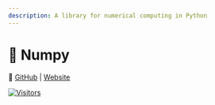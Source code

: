 ```yaml
---
description: A library for numerical computing in Python
---
```


# 🧊 Numpy
🔗 [GitHub](https://github.com/numpy/numpy) | [Website](https://numpy.org/)



[![Visitors](https://api.visitorbadge.io/api/visitors?path=https%3A%2F%2Fgithub.com%2Fdrshahizan\&labelColor=%23697689\&countColor=%23555555\&style=plastic)](https://visitorbadge.io/status?path=https%3A%2F%2Fgithub.com%2Fdrshahizan)

